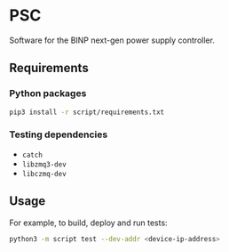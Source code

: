 # PSC

Software for the BINP next-gen power supply controller.

## Requirements

### Python packages

```bash
pip3 install -r script/requirements.txt
```

### Testing dependencies

+ `catch`
+ `libzmq3-dev`
+ `libczmq-dev`


## Usage

For example, to build, deploy and run tests:

```bash
python3 -m script test --dev-addr <device-ip-address>
```

